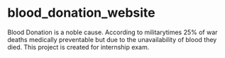 # blood_donation_website
Blood Donation is a noble cause. According to militarytimes 25% of war deaths medically preventable but due to the unavailability of blood they died. This project is created for internship exam.
